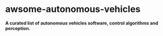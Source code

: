# awsome-autonomous-vehicles
**A curated list of autonomous vehicles software, control algorithms and perception.**
